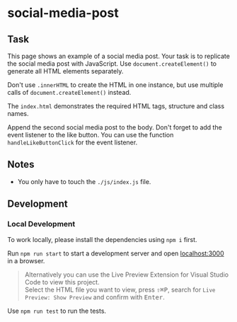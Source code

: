 # social-media-post

## Task

This page shows an example of a social media post. Your task is to replicate the social media post with JavaScript. Use `document.createElement()` to generate all HTML elements separately.

Don't use `.innerHTML` to create the HTML in one instance, but use multiple calls of `document.createElement()` instead.

The `index.html` demonstrates the required HTML tags, structure and class names.

Append the second social media post to the body. Don't forget to add the event listener to the like button. You can use the function `handleLikeButtonClick` for the event listener.

## Notes

- You only have to touch the `./js/index.js` file.

## Development

### Local Development

To work locally, please install the dependencies using `npm i` first.

Run `npm run start` to start a development server and open [localhost:3000](http://localhost:3000) in a browser.

> Alternatively you can use the Live Preview Extension for Visual Studio Code to view this project.  
> Select the HTML file you want to view, press <kbd>⇧</kbd><kbd>⌘</kbd><kbd>P</kbd>, search for `Live Preview: Show Preview` and confirm with <kbd>Enter</kbd>.

Use `npm run test` to run the tests.




